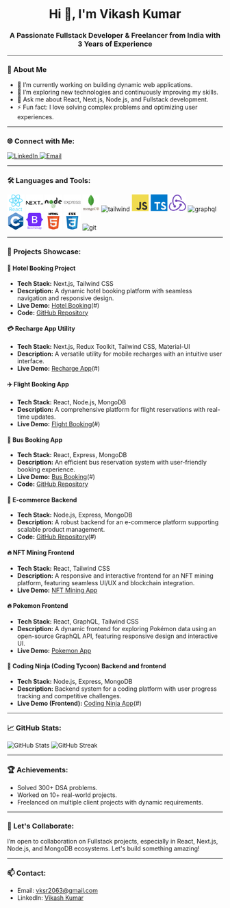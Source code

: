 <h1 align="center">Hi 👋, I'm Vikash Kumar</h1>
<h3 align="center">A Passionate Fullstack Developer & Freelancer from India with 3 Years of Experience</h3>

---

### 🚀 About Me
- 🔭 I’m currently working on building dynamic web applications.
- 🌱 I’m exploring new technologies and continuously improving my skills.
- 💬 Ask me about React, Next.js, Node.js, and Fullstack development.
- ⚡ Fun fact: I love solving complex problems and optimizing user experiences.

---

### 🌐 Connect with Me:
<p align="left">
  <a href="https://www.linkedin.com/in/vikash-kumar-01180321a/" target="_blank">
    <img src="https://img.shields.io/badge/LinkedIn-%230077B5.svg?style=for-the-badge&logo=linkedin&logoColor=white" alt="LinkedIn"/>
  </a>
  <a href="mailto:vksr2063@gmail.com" target="_blank">
    <img src="https://img.shields.io/badge/Email-%23D14836.svg?style=for-the-badge&logo=gmail&logoColor=white" alt="Email"/>
  </a>
</p>

---

### 🛠 Languages and Tools:
<p align="left">
  <img src="https://raw.githubusercontent.com/devicons/devicon/master/icons/react/react-original-wordmark.svg" alt="react" width="40" height="40"/>
  <img src="https://raw.githubusercontent.com/devicons/devicon/master/icons/nextjs/nextjs-original-wordmark.svg" alt="nextjs" width="40" height="40"/>
  <img src="https://raw.githubusercontent.com/devicons/devicon/master/icons/nodejs/nodejs-original-wordmark.svg" alt="nodejs" width="40" height="40"/>
  <img src="https://raw.githubusercontent.com/devicons/devicon/master/icons/express/express-original-wordmark.svg" alt="express" width="40" height="40"/>
  <img src="https://raw.githubusercontent.com/devicons/devicon/master/icons/mongodb/mongodb-original-wordmark.svg" alt="mongodb" width="40" height="40"/>
  <img src="https://www.vectorlogo.zone/logos/tailwindcss/tailwindcss-icon.svg" alt="tailwind" width="40" height="40"/>
  <img src="https://raw.githubusercontent.com/devicons/devicon/master/icons/javascript/javascript-original.svg" alt="javascript" width="40" height="40"/>
  <img src="https://raw.githubusercontent.com/devicons/devicon/master/icons/typescript/typescript-original.svg" alt="typescript" width="40" height="40"/>
  <img src="https://raw.githubusercontent.com/devicons/devicon/master/icons/redux/redux-original.svg" alt="redux" width="40" height="40"/>
  <img src="https://www.vectorlogo.zone/logos/graphql/graphql-icon.svg" alt="graphql" width="40" height="40"/>
  <img src="https://raw.githubusercontent.com/devicons/devicon/master/icons/cplusplus/cplusplus-original.svg" alt="cplusplus" width="40" height="40"/>
  <img src="https://raw.githubusercontent.com/devicons/devicon/master/icons/bootstrap/bootstrap-plain-wordmark.svg" alt="bootstrap" width="40" height="40"/>
  <img src="https://raw.githubusercontent.com/devicons/devicon/master/icons/html5/html5-original-wordmark.svg" alt="html5" width="40" height="40"/>
  <img src="https://raw.githubusercontent.com/devicons/devicon/master/icons/css3/css3-original-wordmark.svg" alt="css3" width="40" height="40"/>
  <img src="https://www.vectorlogo.zone/logos/git-scm/git-scm-icon.svg" alt="git" width="40" height="40"/>
</p>

---

### 📁 Projects Showcase:

#### 🏨 Hotel Booking Project
- **Tech Stack:** Next.js, Tailwind CSS
- **Description:** A dynamic hotel booking platform with seamless navigation and responsive design.
- **Live Demo:** [Hotel Booking](https://pinki-tour-travel-7ahh.vercel.app/)(#)
- **Code:** [GitHub Repository](#)

#### 💳 Recharge App Utility
- **Tech Stack:** Next.js, Redux Toolkit, Tailwind CSS, Material-UI
- **Description:** A versatile utility for mobile recharges with an intuitive user interface.
- **Live Demo:** [Recharge App](https://utility-update-repo.vercel.app/mobile-prepaid)(#)

#### ✈️ Flight Booking App
- **Tech Stack:** React, Node.js, MongoDB
- **Description:** A comprehensive platform for flight reservations with real-time updates.
- **Live Demo:** [Flight Booking](https://flight-app-bice.vercel.app/)(#)

#### 🚌 Bus Booking App
- **Tech Stack:** React, Express, MongoDB
- **Description:** An efficient bus reservation system with user-friendly booking experience.
- **Live Demo:** [Bus Booking](https://pinki-bus.netlify.app/)(#)
- **Code:** [GitHub Repository](#)

#### 🛒 E-commerce Backend
- **Tech Stack:** Node.js, Express, MongoDB
- **Description:** A robust backend for an e-commerce platform supporting scalable product management.
- **Code:** [GitHub Repository](https://github.com/vksr8102/commercial-backend)(#)

#### 🔥 NFT Mining Frontend
- **Tech Stack:** React, Tailwind CSS
- **Description:** A responsive and interactive frontend for an NFT mining platform, featuring seamless UI/UX and blockchain integration.
- **Live Demo:** [NFT Mining App](https://game.cryptoland.io/main)


#### 🔥 Pokemon Frontend
- **Tech Stack:** React, GraphQL, Tailwind CSS
- **Description:** A dynamic frontend for exploring Pokémon data using an open-source GraphQL API, featuring responsive design and interactive UI.
- **Live Demo:** [Pokemon App](https://pokemon-seo.vercel.app/)

#### 🧩 Coding Ninja (Coding Tycoon) Backend and frontend 
- **Tech Stack:** Node.js, Express, MongoDB
- **Description:** Backend system for a coding platform with user progress tracking and competitive challenges.
- **Live Demo (Frontend):** [Coding Ninja App](https://codingtycoons.vercel.app/)(#)


---

### 📈 GitHub Stats:
<p align="left">
  <img src="https://github-readme-stats.vercel.app/api?username=vksr8102&show_icons=true&theme=radical" alt="GitHub Stats" />
  <img src="https://github-readme-streak-stats.herokuapp.com/?user=vksr8102&theme=radical" alt="GitHub Streak" />
</p>

---

### 🏆 Achievements:
- Solved 300+ DSA problems.
- Worked on 10+ real-world projects.
- Freelanced on multiple client projects with dynamic requirements.

---

### 🤝 Let's Collaborate:
I’m open to collaboration on Fullstack projects, especially in React, Next.js, Node.js, and MongoDB ecosystems. Let's build something amazing!

---

### 📫 Contact:
- Email: [vksr2063@gmail.com](mailto:vksr2063@gmail.com)
- LinkedIn: [Vikash Kumar](https://www.linkedin.com/in/vikash-kumar-01180321a/)




